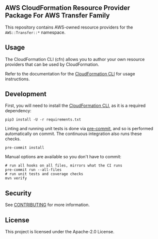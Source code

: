## AWS CloudFormation Resource Provider Package For AWS Transfer Family

This repository contains AWS-owned resource providers for the `AWS::Transfer::*` namespace.

Usage
-----

The CloudFormation CLI (cfn) allows you to author your own resource providers that can be used by CloudFormation.

Refer to the documentation for the [CloudFormation CLI](https://github.com/aws-cloudformation/cloudformation-cli) for usage instructions.


Development
-----------

First, you will need to install the [CloudFormation CLI](https://github.com/aws-cloudformation/cloudformation-cli), as it is a required dependency:

```shell
pip3 install -U -r requirements.txt
```

Linting and running unit tests is done via [pre-commit](https://pre-commit.com/), and so is performed automatically on commit. The continuous integration also runs these checks.

```shell
pre-commit install
```

Manual options are available so you don't have to commit:

```shell
# run all hooks on all files, mirrors what the CI runs
pre-commit run --all-files
# run unit tests and coverage checks
mvn verify
```

## Security

See [CONTRIBUTING](.github/SECURITY.md) for more information.

## License

This project is licensed under the Apache-2.0 License.
